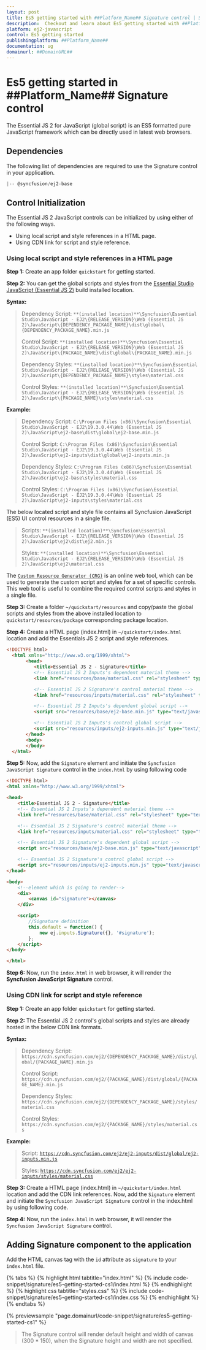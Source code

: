 ```yaml
---
layout: post
title: Es5 getting started with ##Platform_Name## Signature control | Syncfusion
description:  Checkout and learn about Es5 getting started with ##Platform_Name## Signature control of Syncfusion Essential JS 2 and more details.
platform: ej2-javascript
control: Es5 getting started 
publishingplatform: ##Platform_Name##
documentation: ug
domainurl: ##DomainURL##
---
```


# Es5 getting started in ##Platform_Name## Signature control

The Essential JS 2 for JavaScript (global script) is an ES5 formatted pure JavaScript framework which can be directly used in latest web browsers.

## Dependencies

The following list of dependencies are required to use the Signature control in your application.

```js
|-- @syncfusion/ej2-base
```

## Control Initialization

The Essential JS 2 JavaScript controls can be initialized by using either of the following ways.

* Using local script and style references in a HTML page.
* Using CDN link for script and style reference.

### Using local script and style references in a HTML page

**Step 1:** Create an app folder `quickstart` for getting started.

**Step 2:** You can get the global scripts and styles from the [Essential Studio JavaScript (Essential JS 2)](https://www.syncfusion.com/downloads/essential-js2) build installed location.

**Syntax:**
> Dependency Script: `**(installed location)**\Syncfusion\Essential Studio\JavaScript - EJ2\{RELEASE_VERSION}\Web (Essential JS 2)\JavaScript\{DEPENDENCY_PACKAGE_NAME}\dist\global\{DEPENDENCY_PACKAGE_NAME}.min.js`
>
> Control Script: `**(installed location)**\Syncfusion\Essential Studio\JavaScript - EJ2\{RELEASE_VERSION}\Web (Essential JS 2)\JavaScript\{PACKAGE_NAME}\dist\global\{PACKAGE_NAME}.min.js`
>
> Dependency Styles: `**(installed location)**\Syncfusion\Essential Studio\JavaScript - EJ2\{RELEASE_VERSION}\Web (Essential JS 2)\JavaScript\{DEPENDENCY_PACKAGE_NAME}\styles\material.css`
>
> Control Styles: `**(installed location)**\Syncfusion\Essential Studio\JavaScript - EJ2\{RELEASE_VERSION}\Web (Essential JS 2)\JavaScript\{PACKAGE_NAME}\styles\material.css`

**Example:**
> Dependency Script: `C:\Program Files (x86)\Syncfusion\Essential Studio\JavaScript - EJ2\19.3.0.44\Web (Essential JS 2)\JavaScript\ej2-base\dist\global\ej2-base.min.js`
>
> Control Script: `C:\Program Files (x86)\Syncfusion\Essential Studio\JavaScript - EJ2\19.3.0.44\Web (Essential JS 2)\JavaScript\ej2-inputs\dist\global\ej2-inputs.min.js`
>
> Dependency Styles: `C:\Program Files (x86)\Syncfusion\Essential Studio\JavaScript - EJ2\19.3.0.44\Web (Essential JS 2)\JavaScript\ej2-base\styles\material.css`
>
> Control Styles: `C:\Program Files (x86)\Syncfusion\Essential Studio\JavaScript - EJ2\19.3.0.44\Web (Essential JS 2)\JavaScript\ej2-inputs\styles\material.css`

The below located script and style file contains all Syncfusion JavaScript (ES5) UI control resources in a single file.

> Scripts: `**(installed location)**\Syncfusion\Essential Studio\JavaScript - EJ2\{RELEASE_VERSION}\Web (Essential JS 2)\JavaScript\ej2\dist\ej2.min.js`
>
> Styles: `**(installed location)**\Syncfusion\Essential Studio\JavaScript - EJ2\{RELEASE_VERSION}\Web (Essential JS 2)\JavaScript\ej2\material.css`

The [`Custom Resource Generator (CRG)`](https://crg.syncfusion.com/) is an online web tool, which can be used to generate the custom script and styles for a set of specific controls. This web tool is useful to combine the required control scripts and styles in a single file.

**Step 3:** Create a folder `~/quickstart/resources` and copy/paste the global scripts and styles from the above installed location to `quickstart/resources/package` corresponding package location.

**Step 4:** Create a HTML page (index.html) in `~/quickstart/index.html` location and add the Essentials JS 2 script and style references.

```html
<!DOCTYPE html>
  <html xmlns="http://www.w3.org/1999/xhtml">
       <head>
          <title>Essential JS 2 - Signature</title>
          <!-- Essential JS 2 Inputs's dependent material theme -->
          <link href="resources/base/material.css" rel="stylesheet" type="text/css"/>

          <!-- Essential JS 2 Signature's control material theme -->
          <link href="resources/inputs/material.css" rel="stylesheet" type="text/css"/>

          <!-- Essential JS 2 Inputs's dependent global script -->
          <script src="resources/base/ej2-base.min.js" type="text/javascript"></script>

          <!-- Essential JS 2 Inputs's control global script -->
          <script src="resources/inputs/ej2-inputs.min.js" type="text/javascript"></script>
       </head>
       <body>
       </body>
  </html>
```

**Step 5:** Now, add the `Signature` element and initiate the `Syncfusion JavaScript Signature` control in the `index.html` by using following code

```html
<!DOCTYPE html>
<html xmlns="http://www.w3.org/1999/xhtml">

<head>
    <title>Essential JS 2 - Signature</title>
    <!-- Essential JS 2 Inputs's dependent material theme -->
    <link href="resources/base/material.css" rel="stylesheet" type="text/css"/>

    <!-- Essential JS 2 Signature's control material theme -->
    <link href="resources/inputs/material.css" rel="stylesheet" type="text/css"/>

    <!-- Essential JS 2 Signature's dependent global script -->
    <script src="resources/base/ej2-base.min.js" type="text/javascript"></script>

    <!-- Essential JS 2 Signature's control global script -->
    <script src="resources/inputs/ej2-inputs.min.js" type="text/javascript"></script>
</head>

<body>
    <!--element which is going to render-->
    <div>
        <canvas id="signature"></canvas>
    </div>

    <script>
        //Signature definition
        this.default = function() {
            new ej.inputs.Signature({}, '#signature');
        };
    </script>
</body>

</html>
```

**Step 6:** Now, run the `index.html` in web browser, it will render the **Syncfusion JavaScript Signature** control.

### Using CDN link for script and style reference

**Step 1:** Create an app folder `quickstart` for getting started.

**Step 2:** The Essential JS 2 control's global scripts and styles are already hosted in the below CDN link formats.

**Syntax:**
> Dependency Script: `https://cdn.syncfusion.com/ej2/{DEPENDENCY_PACKAGE_NAME}/dist/global/{PACKAGE_NAME}.min.js`
>
> Control Script: `https://cdn.syncfusion.com/ej2/{PACKAGE_NAME}/dist/global/{PACKAGE_NAME}.min.js`
>
> Dependency Styles: `https://cdn.syncfusion.com/ej2/{DEPENDENCY_PACKAGE_NAME}/styles/material.css`
>
> Control Styles: `https://cdn.syncfusion.com/ej2/{PACKAGE_NAME}/styles/material.css`

**Example:**
> Script: [`https://cdn.syncfusion.com/ej2/ej2-inputs/dist/global/ej2-inputs.min.js`](https://cdn.syncfusion.com/ej2/ej2-inputs/dist/global/ej2-inputs.min.js)
>
> Styles: [`https://cdn.syncfusion.com/ej2/ej2-inputs/styles/material.css`](https://cdn.syncfusion.com/ej2/ej2-inputs/styles/material.css)

**Step 3:** Create a HTML page (index.html) in `~/quickstart/index.html` location and add the CDN link references. Now, add the `Signature` element and initiate the `Syncfusion JavaScript Signature` control in the index.html by using following code.

**Step 4:** Now, run the `index.html` in web browser, it will render the `Syncfusion JavaScript Signature` control.

## Adding Signature component to the application

Add the HTML canvas tag with the `id` attribute as `signature` to your `index.html` file.

{% tabs %}
{% highlight html tabtitle="index.html" %}
{% include code-snippet/signature/es5-getting-started-cs1/index.html %}
{% endhighlight %}
{% highlight css tabtitle="styles.css" %}
{% include code-snippet/signature/es5-getting-started-cs1/index.css %}
{% endhighlight %}
{% endtabs %}
        
{% previewsample "page.domainurl/code-snippet/signature/es5-getting-started-cs1" %}

> The Signature control will render default height and width of canvas (300 * 150), when the Signature height and width are not specified.
